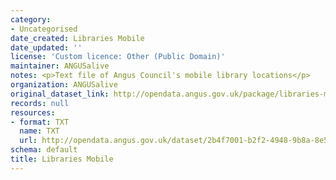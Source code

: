 ```yaml
---
category:
- Uncategorised
date_created: Libraries Mobile
date_updated: ''
license: 'Custom licence: Other (Public Domain)'
maintainer: ANGUSalive
notes: <p>Text file of Angus Council's mobile library locations</p>
organization: ANGUSalive
original_dataset_link: http://opendata.angus.gov.uk/package/libraries-mobile
records: null
resources:
- format: TXT
  name: TXT
  url: http://opendata.angus.gov.uk/dataset/2b4f7001-b2f2-4948-9b8a-8e5ec4572579/resource/f0297fd0-df28-4c71-bd0e-91c435ad10bb/download/mobilelibraries.txt
schema: default
title: Libraries Mobile
---
```

